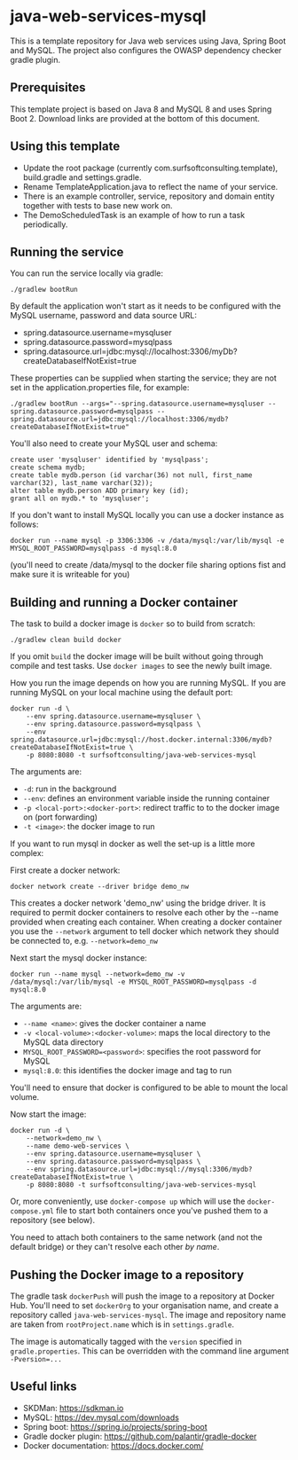# java-web-services-mysql

This is a template repository for Java web services using Java, Spring Boot and MySQL.
The project also configures the OWASP dependency checker gradle plugin.

## Prerequisites
This template project is based on Java 8 and MySQL 8 and uses Spring Boot 2.
Download links are provided at the bottom of this document.

## Using this template
- Update the root package (currently com.surfsoftconsulting.template), build.gradle and settings.gradle.
- Rename TemplateApplication.java to reflect the name of your service.
- There is an example controller, service, repository and domain entity together with tests to base new work on.
- The DemoScheduledTask is an example of how to run a task periodically.

## Running the service
You can run the service locally via gradle:
```
./gradlew bootRun
```

By default the application won't start as it needs to be configured with the MySQL username, password and data source URL:
- spring.datasource.username=mysqluser
- spring.datasource.password=mysqlpass
- spring.datasource.url=jdbc:mysql://localhost:3306/myDb?createDatabaseIfNotExist=true

These properties can be supplied when starting the service; they are not set in the application.properties file, for example:
```
./gradlew bootRun --args="--spring.datasource.username=mysqluser --spring.datasource.password=mysqlpass --spring.datasource.url=jdbc:mysql://localhost:3306/mydb?createDatabaseIfNotExist=true"
```

You'll also need to create your MySQL user and schema:
```
create user 'mysqluser' identified by 'mysqlpass';
create schema mydb;
create table mydb.person (id varchar(36) not null, first_name varchar(32), last_name varchar(32));
alter table mydb.person ADD primary key (id);
grant all on mydb.* to 'mysqluser';
```

If you don't want to install MySQL locally you can use a docker instance as follows:
```
docker run --name mysql -p 3306:3306 -v /data/mysql:/var/lib/mysql -e MYSQL_ROOT_PASSWORD=mysqlpass -d mysql:8.0
```
(you'll need to create /data/mysql to the docker file sharing options fist and make sure it is writeable for you)

## Building and running a Docker container

The task to build a docker image is `docker` so to build from scratch:
```
./gradlew clean build docker
```

If you omit `build` the docker image will be built without going through compile and test tasks.
Use `docker images` to see the newly built image.

How you run the image depends on how you are running MySQL.
If you are running MySQL on your local machine using the default port:

```
docker run -d \
    --env spring.datasource.username=mysqluser \
    --env spring.datasource.password=mysqlpass \
    --env spring.datasource.url=jdbc:mysql://host.docker.internal:3306/mydb?createDatabaseIfNotExist=true \
    -p 8080:8080 -t surfsoftconsulting/java-web-services-mysql
```
The arguments are:
- `-d`: run in the background
- `--env`: defines an environment variable inside the running container
- `-p <local-port>:<docker-port>`: redirect traffic to <local-port> to the docker image on <docker-port> (port forwarding)
- `-t <image>`: the docker image to run

If you want to run mysql in docker as well the set-up is a little more complex:

First create a docker network:
```
docker network create --driver bridge demo_nw
```

This creates a docker network 'demo_nw' using the bridge driver.
It is required to permit docker containers to resolve each other by the --name provided when creating each container.
When creating a docker container you use the `--network` argument to tell docker which network they should be connected to, e.g. `--network=demo_nw`

Next start the mysql docker instance:
```
docker run --name mysql --network=demo_nw -v /data/mysql:/var/lib/mysql -e MYSQL_ROOT_PASSWORD=mysqlpass -d mysql:8.0
```
The arguments are:
- `--name <name>`: gives the docker container a name
- `-v <local-volume>:<docker-volume>`: maps the local directory to the MySQL data directory
- `MYSQL_ROOT_PASSWORD=<password>`: specifies the root password for MySQL
- `mysql:8.0`: this identifies the docker image and tag to run

You'll need to ensure that docker is configured to be able to mount the local volume.

Now start the image:
```
docker run -d \
    --network=demo_nw \
    --name demo-web-services \
    --env spring.datasource.username=mysqluser \
    --env spring.datasource.password=mysqlpass \
    --env spring.datasource.url=jdbc:mysql://mysql:3306/mydb?createDatabaseIfNotExist=true \
    -p 8080:8080 -t surfsoftconsulting/java-web-services-mysql
```

Or, more conveniently, use `docker-compose up` which will use the `docker-compose.yml` file to start both containers once you've pushed them to a repository (see below).

You need to attach both containers to the same network (and not the default bridge) or they can't resolve each other _by name_.

## Pushing the Docker image to a repository

The gradle task `dockerPush` will push the image to a repository at Docker Hub.
You'll need to set `dockerOrg` to your organisation name, and create a repository called `java-web-services-mysql`.
The image and repository name are taken from `rootProject.name` which is in `settings.gradle`.

The image is automatically tagged with the `version` specified in `gradle.properties`.
This can be overridden with the command line argument `-Pversion=...`

## Useful links

- SKDMan: https://sdkman.io
- MySQL: https://dev.mysql.com/downloads
- Spring boot: https://spring.io/projects/spring-boot
- Gradle docker plugin: https://github.com/palantir/gradle-docker
- Docker documentation: https://docs.docker.com/
